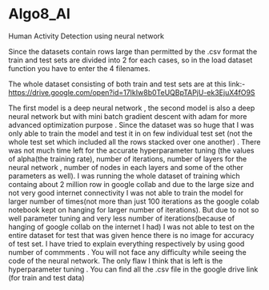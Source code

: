 # Algo8_AI
Human Activity Detection using neural network

Since the datasets contain rows large than permitted by the .csv format the train and test sets are divided into 2 for each cases, so in the load dataset function you have to enter the 4 filenames.

The whole dataset consisting of both train and test sets are at this link:- https://drive.google.com/open?id=17IkIw8b0TeUQBpTAPjU-ek3EjuX4fO9S

The first model is a deep neural network , the second model is also a deep neural network but with mini batch gradient descent with adam for more advanced optimization purpose . 
Since the dataset was so huge that I was only able to train the model and test it in on few individual test set (not the whole test set which included all the rows stacked over one another) . There was not much time left for the accurate hyperparameter tuning (the values of alpha(the training rate), number of iterations, number of layers for the neural network , number of nodes in each layers and some of the other parameters as well). 
I was running the whole dataset of training which containg about 2 million row in google collab and due to the large size and not very good internet connectivity I was not able to train the model for larger number of times(not more than just 100 iterations as the google colab notebook kept on hanging for larger number of iterations).
But due to not so well parameter tuning and very less number of iterations(because of hanging of google collab on the internet I had) I was not able to test on the entire dataset for test that was given hence there is no image for accuracy of test set. 
I have tried to explain everything respectively by using good number of commments . You will not face any difficulty while seeing the code of the neural network. The only flaw I think that is left is the hyperparameter tuning .
You can find all the .csv file in the google drive link (for train and test data)
